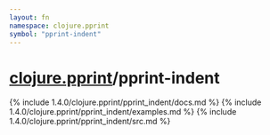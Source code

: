 ```yaml
---
layout: fn
namespace: clojure.pprint
symbol: "pprint-indent"
---
```


# [clojure.pprint](../)/pprint-indent

{% include 1.4.0/clojure.pprint/pprint_indent/docs.md %}
{% include 1.4.0/clojure.pprint/pprint_indent/examples.md %}
{% include 1.4.0/clojure.pprint/pprint_indent/src.md %}

